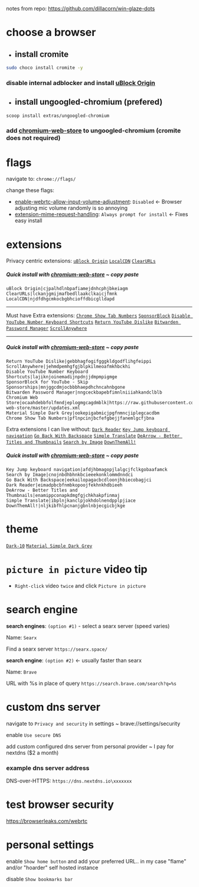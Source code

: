 notes from repo: https://github.com/dillacorn/win-glaze-dots

# choose a browser

- ## install cromite
```sh
sudo choco install cromite -y
```
### disable internal adblocker and install [uBlock Origin](https://chromewebstore.google.com/detail/ublock-origin/cjpalhdlnbpafiamejdnhcphjbkeiagm)

- ## install ungoogled-chromium (prefered)
```sh
scoop install extras/ungoogled-chromium
```

### add [chromium-web-store](https://github.com/NeverDecaf/chromium-web-store) to ungoogled-chromium (cromite does not required)

# flags

navigate to: `chrome://flags/`

change these flags:
* [enable-webrtc-allow-input-volume-adjustment](chrome://flags/#enable-webrtc-allow-input-volume-adjustment): `Disabled` <- Browser adjusting mic volume randomly is so annoying
* [extension-mime-request-handling](chrome://flags/#extension-mime-request-handling): `Always prompt for install` <- Fixes easy install

# extensions

Privacy centric extensions:
[`uBlock Origin`](https://chromewebstore.google.com/detail/ublock-origin/cjpalhdlnbpafiamejdnhcphjbkeiagm)
[`LocalCDN`](https://chromewebstore.google.com/detail/localcdn/njdfdhgcmkocbgbhcioffdbicglldapd)
[`ClearURLs`](https://chromewebstore.google.com/detail/clearurls/lckanjgmijmafbedllaakclkaicjfmnk)
##### Quick install with [chromium-web-store](https://github.com/NeverDecaf/chromium-web-store) ~ copy paste
```
uBlock Origin|cjpalhdlnbpafiamejdnhcphjbkeiagm
ClearURLs|lckanjgmijmafbedllaakclkaicjfmnk
LocalCDN|njdfdhgcmkocbgbhcioffdbicglldapd
```

---
Must have Extra extensions:
[`Chrome Show Tab Numbers`](https://chromewebstore.google.com/detail/chrome-show-tab-numbers/pflnpcinjbcfefgbejjfanemlgcfjbna)
[`SponsorBlock`](https://chromewebstore.google.com/detail/sponsorblock-for-youtube/mnjggcdmjocbbbhaepdhchncahnbgone)
[`Disable YouTube Number Keyboard Shortcuts`](https://chromewebstore.google.com/detail/disable-youtube-number-ke/lajiknjoinemadijnpdnjjdmpmpigmge)
[`Return YouTube Dislike`](https://chromewebstore.google.com/detail/return-youtube-dislike/gebbhagfogifgggkldgodflihgfeippi)
[`Bitwarden Password Manager`](https://chromewebstore.google.com/detail/bitwarden-password-manage/nngceckbapebfimnlniiiahkandclblb)
[`ScrollAnywhere`](https://chromewebstore.google.com/detail/scrollanywhere/jehmdpemhgfgjblpkilmeoafmkhbckhi)

---
##### Quick install with [chromium-web-store](https://github.com/NeverDecaf/chromium-web-store) ~ copy paste
```
Return YouTube Dislike|gebbhagfogifgggkldgodflihgfeippi
ScrollAnywhere|jehmdpemhgfgjblpkilmeoafmkhbckhi
Disable YouTube Number Keyboard Shortcuts|lajiknjoinemadijnpdnjjdmpmpigmge
SponsorBlock for YouTube - Skip Sponsorships|mnjggcdmjocbbbhaepdhchncahnbgone
Bitwarden Password Manager|nngceckbapebfimnlniiiahkandclblb
Chromium Web Store|ocaahdebbfolfmndjeplogmgcagdmblk|https://raw.githubusercontent.com/NeverDecaf/chromium-web-store/master/updates.xml
Material Simple Dark Grey|ookepigabmicjpgfnmncjiplegcacdbm
Chrome Show Tab Numbers|pflnpcinjbcfefgbejjfanemlgcfjbna
```

Extra extensions I can live without:
[`Dark Reader`](https://chromewebstore.google.com/detail/dark-reader/eimadpbcbfnmbkopoojfekhnkhdbieeh)
[`Key Jump keyboard navigation`](https://chromewebstore.google.com/detail/key-jump-keyboard-navigat/afdjhbmagopjlalgcjfclkgobaafamck)
[`Go Back With Backspace`](https://chromewebstore.google.com/detail/go-back-with-backspace/eekailopagacbcdloonjhbiecobagjci)
[`Simple Translate`](https://chromewebstore.google.com/detail/simple-translate/ibplnjkanclpjokhdolnendpplpjiace)
[`DeArrow - Better Titles and Thumbnails`](https://chromewebstore.google.com/detail/dearrow-better-titles-and/enamippconapkdmgfgjchkhakpfinmaj)
[`Search by Image`](https://chromewebstore.google.com/detail/search-by-image/cnojnbdhbhnkbcieeekonklommdnndci)
[`DownThemAll!`](https://chromewebstore.google.com/detail/downthemall/nljkibfhlpcnanjgbnlnbjecgicbjkge)
##### Quick install with [chromium-web-store](https://github.com/NeverDecaf/chromium-web-store) ~ copy paste
```
Key Jump keyboard navigation|afdjhbmagopjlalgcjfclkgobaafamck
Search by Image|cnojnbdhbhnkbcieeekonklommdnndci
Go Back With Backspace|eekailopagacbcdloonjhbiecobagjci
Dark Reader|eimadpbcbfnmbkopoojfekhnkhdbieeh
DeArrow - Better Titles and Thumbnails|enamippconapkdmgfgjchkhakpfinmaj
Simple Translate|ibplnjkanclpjokhdolnendpplpjiace
DownThemAll!|nljkibfhlpcnanjgbnlnbjecgicbjkge
```

# theme

[`Dark-10`](https://chromewebstore.google.com/detail/dark-10/baebencgofnhbdimnijacljeoegbokeh)
[`Material Simple Dark Grey`](https://chromewebstore.google.com/detail/material-simple-dark-grey/ookepigabmicjpgfnmncjiplegcacdbm)

# `picture in picture` video tip 
- `Right-click` video `twice` and click `Picture in picture`

# search engine

**search engines**: `(option #1)` - select a searx server (speed varies)

Name:
`Searx`

Find a searx server
`https://searx.space/`

**search engine**: `(option #2)` <- usually faster than searx

Name:
`Brave`

URL with %s in place of query
`https://search.brave.com/search?q=%s`

# custom dns server

navigate to `Privacy and security` in settings ~ brave://settings/security

enable `Use secure DNS`

add custom configured dns server from personal provider ~ I pay for nextdns ($2 a month)
### example dns server address

DNS-over-HTTPS: `https://dns.nextdns.io\xxxxxxx`

# test browser security
https://browserleaks.com/webrtc

# personal settings

enable `Show home button` and add your preferred URL.. in my case "flame" and/or "hoarder" self hosted instance

disable `Show bookmarks bar`
